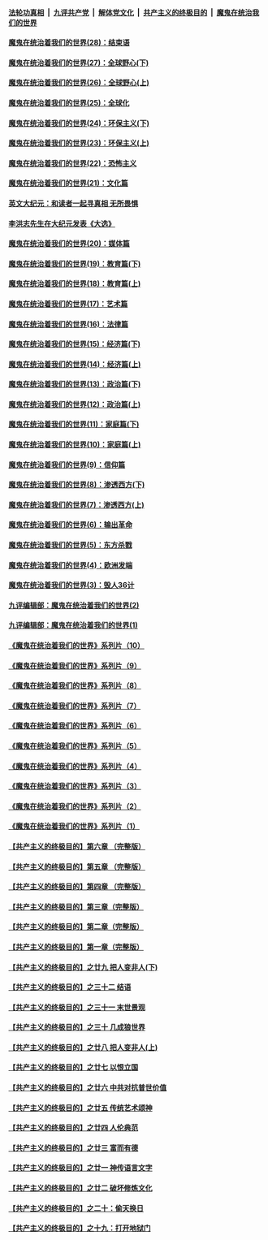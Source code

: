 

####  [法轮功真相](../../../../basic/blob/master/README.md?t=03091601) &nbsp;|&nbsp; [九评共产党](../../../../9ping.md/blob/master/README.md?t=03091601) &nbsp;|&nbsp; [解体党文化](../../../../jtdwh.md/blob/master/README.md?t=03091601)  &nbsp;|&nbsp; [共产主义的终极目的](../../../../gczydzjmd.md/blob/master/README.md?t=03091601) &nbsp;|&nbsp; [魔鬼在统治我们的世界](../../../../mgztzwmdsj.md/blob/master/README.md?t=03091601) 

#### [魔鬼在统治着我们的世界(28)：结束语](../pages/nsc422/n10936246.md?t=03091601) 

#### [魔鬼在统治着我们的世界(27)：全球野心(下)](../pages/nsc422/n10928319.md?t=03091601) 

#### [魔鬼在统治着我们的世界(26)：全球野心(上)](../pages/nsc422/n10900318.md?t=03091601) 

#### [魔鬼在统治着我们的世界(25)：全球化](../pages/nsc422/n10788205.md?t=03091601) 

#### [魔鬼在统治着我们的世界(24)：环保主义(下)](../pages/nsc422/n10695307.md?t=03091601) 

#### [魔鬼在统治着我们的世界(23)：环保主义(上)](../pages/nsc422/n10688613.md?t=03091601) 

#### [魔鬼在统治着我们的世界(22)：恐怖主义](../pages/nsc422/n10614727.md?t=03091601) 

#### [魔鬼在统治着我们的世界(21)：文化篇](../pages/nsc422/n10597706.md?t=03091601) 

#### [英文大纪元：和读者一起寻真相 无所畏惧](../pages/nsc422/n12542027.md?t=03091601) 

#### [李洪志先生在大纪元发表《大选》](../pages/nsc422/n12534746.md?t=03091601) 

#### [魔鬼在统治着我们的世界(20)：媒体篇](../pages/nsc422/n10586579.md?t=03091601) 

#### [魔鬼在统治着我们的世界(19)：教育篇(下)](../pages/nsc422/n10564808.md?t=03091601) 

#### [魔鬼在统治着我们的世界(18)：教育篇(上)](../pages/nsc422/n10526970.md?t=03091601) 

#### [魔鬼在统治着我们的世界(17)：艺术篇](../pages/nsc422/n10499093.md?t=03091601) 

#### [魔鬼在统治着我们的世界(16)：法律篇](../pages/nsc422/n10485969.md?t=03091601) 

#### [魔鬼在统治着我们的世界(15)：经济篇(下)](../pages/nsc422/n10469975.md?t=03091601) 

#### [魔鬼在统治着我们的世界(14)：经济篇(上)](../pages/nsc422/n10457370.md?t=03091601) 

#### [魔鬼在统治着我们的世界(13)：政治篇(下)](../pages/nsc422/n10448270.md?t=03091601) 

#### [魔鬼在统治着我们的世界(12)：政治篇(上)](../pages/nsc422/n10444576.md?t=03091601) 

#### [魔鬼在统治着我们的世界(11)：家庭篇(下)](../pages/nsc422/n10440961.md?t=03091601) 

#### [魔鬼在统治着我们的世界(10)：家庭篇(上)](../pages/nsc422/n10435448.md?t=03091601) 

#### [魔鬼在统治着我们的世界(9)：信仰篇](../pages/nsc422/n10432159.md?t=03091601) 

#### [魔鬼在统治着我们的世界(8)：渗透西方(下)](../pages/nsc422/n10429603.md?t=03091601) 

#### [魔鬼在统治着我们的世界(7)：渗透西方(上)](../pages/nsc422/n10426013.md?t=03091601) 

#### [魔鬼在统治着我们的世界(6)：输出革命](../pages/nsc422/n10421536.md?t=03091601) 

#### [魔鬼在统治着我们的世界(5)：东方杀戮](../pages/nsc422/n10417707.md?t=03091601) 

#### [魔鬼在统治着我们的世界(4)：欧洲发端](../pages/nsc422/n10414890.md?t=03091601) 

#### [魔鬼在统治着我们的世界(3)：毁人36计](../pages/nsc422/n10411583.md?t=03091601) 

#### [九评编辑部：魔鬼在统治着我们的世界(2)](../pages/nsc422/n10410036.md?t=03091601) 

#### [九评编辑部：魔鬼在统治着我们的世界(1)](../pages/nsc422/n10406825.md?t=03091601) 

#### [《魔鬼在统治着我们的世界》系列片（10）](../pages/nsc422/n12292670.md?t=03091601) 

#### [《魔鬼在统治着我们的世界》系列片（9）](../pages/nsc422/n12290859.md?t=03091601) 

#### [《魔鬼在统治着我们的世界》系列片（8）](../pages/nsc422/n12287445.md?t=03091601) 

#### [《魔鬼在统治着我们的世界》系列片（7）](../pages/nsc422/n12283425.md?t=03091601) 

#### [《魔鬼在统治着我们的世界》系列片（6）](../pages/nsc422/n12282314.md?t=03091601) 

#### [《魔鬼在统治着我们的世界》系列片（5）](../pages/nsc422/n12281419.md?t=03091601) 

#### [《魔鬼在统治着我们的世界》系列片（4）](../pages/nsc422/n12274024.md?t=03091601) 

#### [《魔鬼在统治着我们的世界》系列片（3）](../pages/nsc422/n12271322.md?t=03091601) 

#### [《魔鬼在统治着我们的世界》系列片（2）](../pages/nsc422/n12269049.md?t=03091601) 

#### [《魔鬼在统治着我们的世界》系列片（1）](../pages/nsc422/n12267575.md?t=03091601) 

#### [【共产主义的终极目的】第六章 （完整版）](../pages/nsc422/n11428913.md?t=03091601) 

#### [【共产主义的终极目的】第五章 （完整版）](../pages/nsc422/n11428912.md?t=03091601) 

#### [【共产主义的终极目的】第四章 （完整版）](../pages/nsc422/n11428907.md?t=03091601) 

#### [【共产主义的终极目的】第三章（完整版）](../pages/nsc422/n11428848.md?t=03091601) 

#### [【共产主义的终极目的】第二章（完整版）](../pages/nsc422/n11428831.md?t=03091601) 

#### [【共产主义的终极目的】第一章（完整版）](../pages/nsc422/n11417651.md?t=03091601) 

#### [【共产主义的终极目的】之廿九 把人变非人(下)](../pages/nsc422/n11344140.md?t=03091601) 

#### [【共产主义的终极目的】之三十二 结语](../pages/nsc422/n11360535.md?t=03091601) 

#### [【共产主义的终极目的】之三十一 末世景观](../pages/nsc422/n11351129.md?t=03091601) 

#### [【共产主义的终极目的】之三十 几成狼世界](../pages/nsc422/n11348280.md?t=03091601) 

#### [【共产主义的终极目的】之廿八 把人变非人(上)](../pages/nsc422/n11340492.md?t=03091601) 

#### [【共产主义的终极目的】之廿七 以恨立国](../pages/nsc422/n11336944.md?t=03091601) 

#### [【共产主义的终极目的】之廿六 中共对抗普世价值](../pages/nsc422/n11324785.md?t=03091601) 

#### [【共产主义的终极目的】之廿五 传统艺术颂神](../pages/nsc422/n11296396.md?t=03091601) 

#### [【共产主义的终极目的】之廿四 人伦典范](../pages/nsc422/n11296397.md?t=03091601) 

#### [【共产主义的终极目的】之廿三 富而有德](../pages/nsc422/n11283598.md?t=03091601) 

#### [【共产主义的终极目的】之廿一 神传语言文字](../pages/nsc422/n11263265.md?t=03091601) 

#### [【共产主义的终极目的】之廿二 破坏修炼文化](../pages/nsc422/n11245728.md?t=03091601) 

#### [【共产主义的终极目的】之二十：偷天换日](../pages/nsc422/n11238846.md?t=03091601) 

#### [【共产主义的终极目的】之十九：打开地狱门](../pages/nsc422/n11206376.md?t=03091601) 

